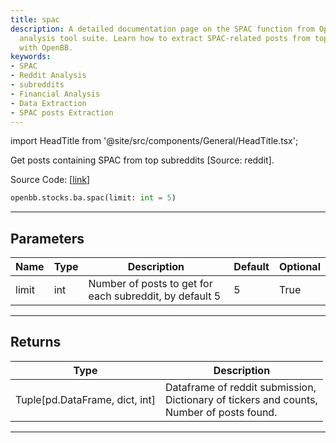 ```yaml
---
title: spac
description: A detailed documentation page on the SPAC function from OpenBB's financial
  analysis tool suite. Learn how to extract SPAC-related posts from top subreddits
  with OpenBB.
keywords:
- SPAC
- Reddit Analysis
- subreddits
- Financial Analysis
- Data Extraction
- SPAC posts Extraction
---
```


import HeadTitle from '@site/src/components/General/HeadTitle.tsx';

<HeadTitle title="stocks.ba.spac - Reference | OpenBB SDK Docs" />

Get posts containing SPAC from top subreddits [Source: reddit].

Source Code: [[link](https://github.com/OpenBB-finance/OpenBB/tree/main/openbb_terminal/common/behavioural_analysis/reddit_model.py#L456)]

```python
openbb.stocks.ba.spac(limit: int = 5)
```

---

## Parameters

| Name | Type | Description | Default | Optional |
| ---- | ---- | ----------- | ------- | -------- |
| limit | int | Number of posts to get for each subreddit, by default 5 | 5 | True |


---

## Returns

| Type | Description |
| ---- | ----------- |
| Tuple[pd.DataFrame, dict, int] | Dataframe of reddit submission,<br/>Dictionary of tickers and counts,<br/>Number of posts found. |
---
